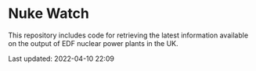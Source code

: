 # Nuke Watch

This repository includes code for retrieving the latest information available on the output of EDF nuclear power plants in the UK.

Last updated: 2022-04-10 22:09